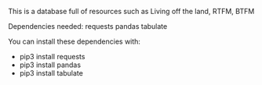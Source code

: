 This is a database full of resources such as Living off the land, RTFM, BTFM

Dependencies needed: 
requests
pandas
tabulate 

You can install these dependencies with:

- pip3 install requests
- pip3 install pandas
- pip3 install tabulate 

